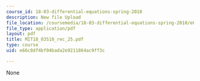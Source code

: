 ```yaml
---
course_id: 18-03-differential-equations-spring-2010
description: New file Upload
file_location: /coursemedia/18-03-differential-equations-spring-2010/e66c8df4bf04bada2e9211864ac9ff3c_MIT18_03S10_rec_25.pdf
file_type: application/pdf
layout: pdf
title: MIT18_03S10_rec_25.pdf
type: course
uid: e66c8df4bf04bada2e9211864ac9ff3c

---
```

None